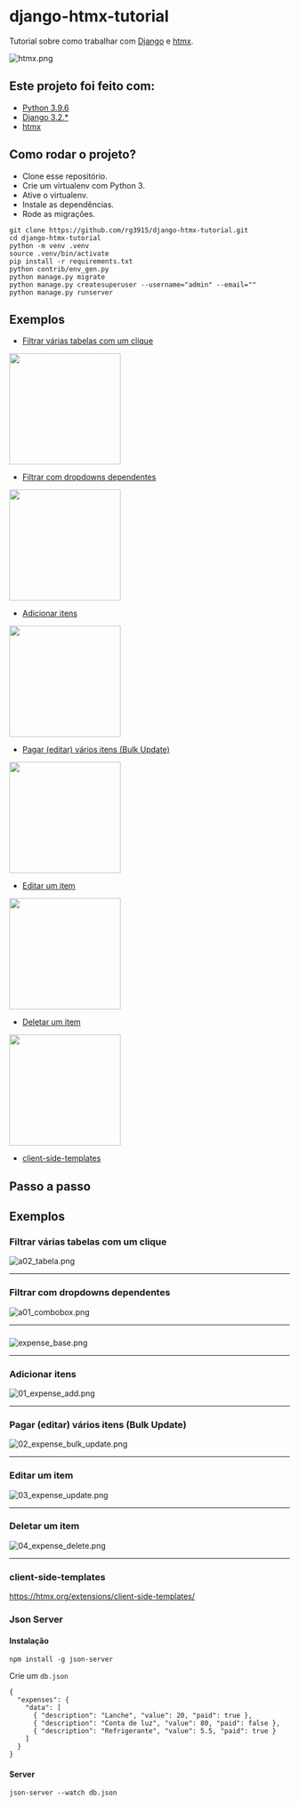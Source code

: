# django-htmx-tutorial

Tutorial sobre como trabalhar com [Django](https://www.djangoproject.com/) e [htmx](https://htmx.org/).

![htmx.png](img/htmx.png)

## Este projeto foi feito com:

* [Python 3.9.6](https://www.python.org/)
* [Django 3.2.*](https://www.djangoproject.com/)
* [htmx](https://htmx.org/)

## Como rodar o projeto?

* Clone esse repositório.
* Crie um virtualenv com Python 3.
* Ative o virtualenv.
* Instale as dependências.
* Rode as migrações.

```
git clone https://github.com/rg3915/django-htmx-tutorial.git
cd django-htmx-tutorial
python -m venv .venv
source .venv/bin/activate
pip install -r requirements.txt
python contrib/env_gen.py
python manage.py migrate
python manage.py createsuperuser --username="admin" --email=""
python manage.py runserver
```

## Exemplos

* [Filtrar várias tabelas com um clique](#filtrar-v%C3%A1rias-tabelas-com-um-clique)

<img src="img/a02_tabela.png" alt="" width="200px">


* [Filtrar com dropdowns dependentes](#filtrar-com-dropdowns-dependentes)

<img src="img/a01_combobox.png" alt="" width="200px">


* [Adicionar itens](#adicionar-itens)

<img src="img/01_expense_add.png" alt="" width="200px">


* [Pagar (editar) vários itens (Bulk Update)](#pagar-editar-vários-itens-bulk-update)

<img src="img/02_expense_bulk_update.png" alt="" width="200px">


* [Editar um item](#editar-um-item)

<img src="img/03_expense_update.png" alt="" width="200px">


* [Deletar um item](#deletar-um-item)

<img src="img/04_expense_delete.png" alt="" width="200px">


* [client-side-templates](#client-side-templates)




## Passo a passo

## Exemplos

### Filtrar várias tabelas com um clique

![a02_tabela.png](img/a02_tabela.png)

---

### Filtrar com dropdowns dependentes

![a01_combobox.png](img/a01_combobox.png)

---

### 

![expense_base.png](img/expense_base.png)

---

### Adicionar itens

![01_expense_add.png](img/01_expense_add.png)

---

### Pagar (editar) vários itens (Bulk Update)

![02_expense_bulk_update.png](img/02_expense_bulk_update.png)

---

### Editar um item

![03_expense_update.png](img/03_expense_update.png)

---

### Deletar um item

![04_expense_delete.png](img/04_expense_delete.png)

---

### client-side-templates

https://htmx.org/extensions/client-side-templates/


### Json Server

#### Instalação

```
npm install -g json-server
```

Crie um `db.json`

```
{
  "expenses": {
    "data": [
      { "description": "Lanche", "value": 20, "paid": true },
      { "description": "Conta de luz", "value": 80, "paid": false },
      { "description": "Refrigerante", "value": 5.5, "paid": true }
    ]
  }
}
```

#### Server

```
json-server --watch db.json
```

